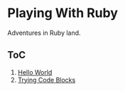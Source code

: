 # Playing With Ruby

Adventures in Ruby land.

## ToC

1. [Hello World](https://github.com/by-robots/playing-with-ruby/tree/01-hello-world)
2. [Trying Code Blocks](https://github.com/by-robots/playing-with-ruby/tree/02-trying-blocks)
